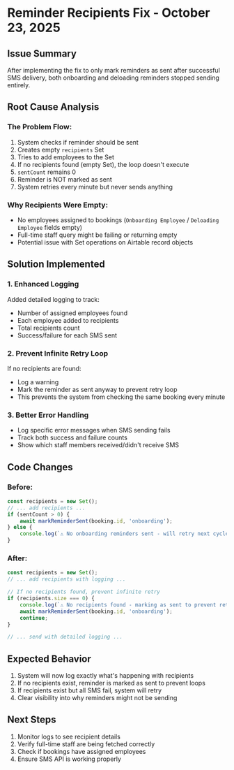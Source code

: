 # Reminder Recipients Fix - October 23, 2025

## Issue Summary
After implementing the fix to only mark reminders as sent after successful SMS delivery, both onboarding and deloading reminders stopped sending entirely.

## Root Cause Analysis

### The Problem Flow:
1. System checks if reminder should be sent
2. Creates empty `recipients` Set
3. Tries to add employees to the Set
4. If no recipients found (empty Set), the loop doesn't execute
5. `sentCount` remains 0
6. Reminder is NOT marked as sent
7. System retries every minute but never sends anything

### Why Recipients Were Empty:
- No employees assigned to bookings (`Onboarding Employee` / `Deloading Employee` fields empty)
- Full-time staff query might be failing or returning empty
- Potential issue with Set operations on Airtable record objects

## Solution Implemented

### 1. Enhanced Logging
Added detailed logging to track:
- Number of assigned employees found
- Each employee added to recipients
- Total recipients count
- Success/failure for each SMS sent

### 2. Prevent Infinite Retry Loop
If no recipients are found:
- Log a warning
- Mark the reminder as sent anyway to prevent retry loop
- This prevents the system from checking the same booking every minute

### 3. Better Error Handling
- Log specific error messages when SMS sending fails
- Track both success and failure counts
- Show which staff members received/didn't receive SMS

## Code Changes

### Before:
```javascript
const recipients = new Set();
// ... add recipients ...
if (sentCount > 0) {
    await markReminderSent(booking.id, 'onboarding');
} else {
    console.log(`⚠️ No onboarding reminders sent - will retry next cycle`);
}
```

### After:
```javascript
const recipients = new Set();
// ... add recipients with logging ...

// If no recipients found, prevent infinite retry
if (recipients.size === 0) {
    console.log(`⚠️ No recipients found - marking as sent to prevent retry loop`);
    await markReminderSent(booking.id, 'onboarding');
    continue;
}

// ... send with detailed logging ...
```

## Expected Behavior
1. System will now log exactly what's happening with recipients
2. If no recipients exist, reminder is marked as sent to prevent loops
3. If recipients exist but all SMS fail, system will retry
4. Clear visibility into why reminders might not be sending

## Next Steps
1. Monitor logs to see recipient details
2. Verify full-time staff are being fetched correctly
3. Check if bookings have assigned employees
4. Ensure SMS API is working properly

